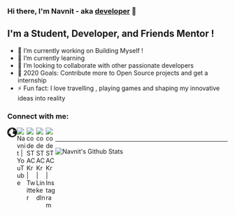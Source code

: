 ### Hi there, I'm Navnit - aka [developer][website] 👋

## I'm a Student, Developer, and Friends Mentor !
- 🔭 I’m currently working on Building Myself !
- 🌱 I’m currently learning  
- 👯 I’m looking to collaborate with other passionate developers
- 🥅 2020 Goals: Contribute more to Open Source projects and get a internship
- ⚡ Fun fact: I love travelling , playing games and shaping my innovative ideas into reality

### Connect with me:

[<img align="left" alt="trickbag.in" width="22px" src="https://raw.githubusercontent.com/iconic/open-iconic/master/svg/globe.svg" />][website]
[<img align="left" alt="Navnit | YouTube" width="22px" src="https://cdn.jsdelivr.net/npm/simple-icons@v3/icons/youtube.svg" />][youtube]
[<img align="left" alt="codeSTACKr | Twitter" width="22px" src="https://cdn.jsdelivr.net/npm/simple-icons@v3/icons/twitter.svg" />][twitter]
[<img align="left" alt="codeSTACKr | LinkedIn" width="22px" src="https://cdn.jsdelivr.net/npm/simple-icons@v3/icons/linkedin.svg" />][linkedin]
[<img align="left" alt="codeSTACKr | Instagram" width="22px" src="https://cdn.jsdelivr.net/npm/simple-icons@v3/icons/instagram.svg" />][instagram]

<br />

---
<img align="left" alt="Navnit's Github Stats" src="https://github-readme-stats.vercel.app/api?username=navnit0707&show_icons=true&hide_border=true" />

[website]: https://trickbag.in
[twitter]: https://twitter.com/navnit0707
[youtube]: https://youtube.com/navnit
[instagram]: https://instagram.com/portrait.mobile
[linkedin]: https://www.linkedin.com/in/navnit0707
